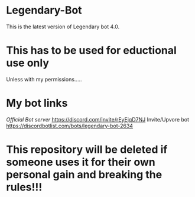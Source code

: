 # Legendary-Bot
This is the latest version of Legendary bot 4.0.
# This has to be used for eductional use only
Unless with my permissions.....
# My bot links
_Official Bot server_ https://discord.com/invite/rEyEjqD7NJ
Invite/Upvore bot https://discordbotlist.com/bots/legendary-bot-2634
# This repository will be deleted if someone uses it for their own personal gain and breaking the rules!!!
